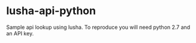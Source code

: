 # lusha-api-python
Sample api lookup using lusha. To reproduce you will need python 2.7 and an API key.